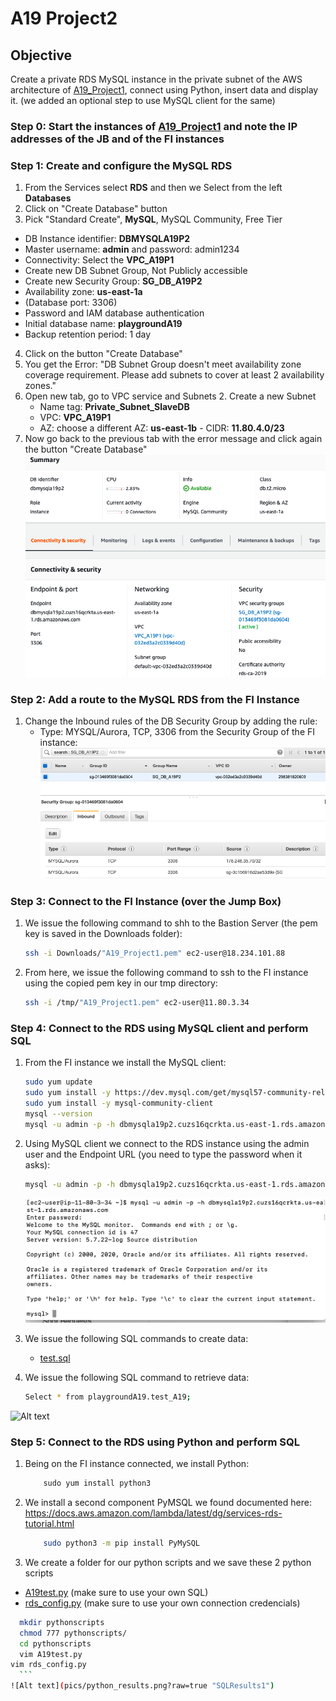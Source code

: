 # A19 Project2
## Objective 
Create a private RDS MySQL instance in the private subnet of the AWS architecture of [A19_Project1](/A19_Project1_Readme.md), connect using Python, insert data and display it. (we added an optional step to use MySQL client for the same)

### Step 0: Start the instances of [A19_Project1](/A19_Project1_Readme.md) and note the IP addresses of the JB and of the FI instances

### Step 1: Create and configure the MySQL RDS
1. From the Services select **RDS** and then we Select from the left **Databases**
1. Click on "Create Database" button
1. Pick "Standard Create", **MySQL**, MySQL Community, Free Tier
  -	DB Instance identifier: **DBMYSQLA19P2**
  -	Master username: **admin** and password: admin1234
  -	Connectivity: Select the **VPC_A19P1**
  -	Create new DB Subnet Group, Not Publicly accessible
  -	Create new Security Group: **SG_DB_A19P2**
  -	Availability zone: **us-east-1a**
  -	(Database port: 3306)
  -	Password and IAM database authentication
  -	Initial database name: **playgroundA19**
  -	Backup retention period: 1 day
4. Click on the button "Create Database"
5. You get the Error: "DB Subnet Group doesn't meet availability zone coverage requirement. Please add subnets to cover at least 2 availability zones." 
  1. Open new tab, go to VPC service and Subnets
	2. Create a new Subnet
	  - Name tag: **Private_Subnet_SlaveDB**
	  - VPC: **VPC_A19P1**
	  - AZ: choose a different AZ: **us-east-1b**
    - CIDR: **11.80.4.0/23**
6. Now go back to the previous tab with the error message and click again the button "Create Database"
	![Alt text](pics/DB1.png?raw=true "DB1")

### Step 2: Add a route to the MySQL RDS from the FI Instance
1. Change the Inbound rules of the DB Security Group by adding the rule:
	- Type: MYSQL/Aurora, TCP, 3306 from the Security Group of the FI instance:
	![Alt text](pics/SG_Change.png?raw=true "SG")

### Step 3: Connect to the FI Instance (over the Jump Box)
1. We issue the following command to shh to the Bastion Server (the pem key is saved in the Downloads folder):
	```sh 
	ssh -i Downloads/"A19_Project1.pem" ec2-user@18.234.101.88
	```
1. From here, we issue the following command to ssh to the FI instance using the copied pem key in our tmp directory:
	```sh
	ssh -i /tmp/"A19_Project1.pem" ec2-user@11.80.3.34
	```
  
### Step 4: Connect to the RDS using MySQL client and perform SQL
1. From the FI instance we install the MySQL client:
	```sh
	sudo yum update
	sudo yum install -y https://dev.mysql.com/get/mysql57-community-release-el7-11.noarch.rpm
	sudo yum install -y mysql-community-client
	mysql --version
	mysql -u admin -p -h dbmysqla19p2.cuzs16qcrkta.us-east-1.rds.amazonaws.com
	```
2. Using MySQL client we connect to the RDS instance using the admin user and the Endpoint URL (you need to type the password when it asks):
	```sh
	mysql -u admin -p -h dbmysqla19p2.cuzs16qcrkta.us-east-1.rds.amazonaws.com
	```
  	![Alt text](pics/mysql_client_conn.png?raw=true "MySQLClient")
  
3. We issue the following SQL commands to create data:
   	- [test.sql](sqlscripts/test.sql)
   
4. We issue the following SQL command to retrieve data:
	```sh
	Select * from playgroundA19.test_A19;
	```
  ![Alt text](pics/SQL_Resuls1.png?raw=true "SQLResults1")

### Step 5: Connect to the RDS using Python and perform SQL
1. Being on the FI instance connected, we install Python:
	```sh
		sudo yum install python3
	```
2. We install a second component PyMSQL we found documented here: https://docs.aws.amazon.com/lambda/latest/dg/services-rds-tutorial.html
	```sh
		sudo python3 -m pip install PyMySQL
	```
3. We create a folder for our python scripts and we save these 2 python scripts
  - [A19test.py](pythonscripts/A19test.py)  (make sure to use your own SQL)
  - [rds_config.py](pythonscripts/rds_config.py) (make sure to use your own connection credencials)
  ```sh
	mkdir pythonscripts
	chmod 777 pythonscripts/
	cd pythonscripts
	vim A19test.py
  vim rds_config.py
	```
  ![Alt text](pics/python_results.png?raw=true "SQLResults1")
